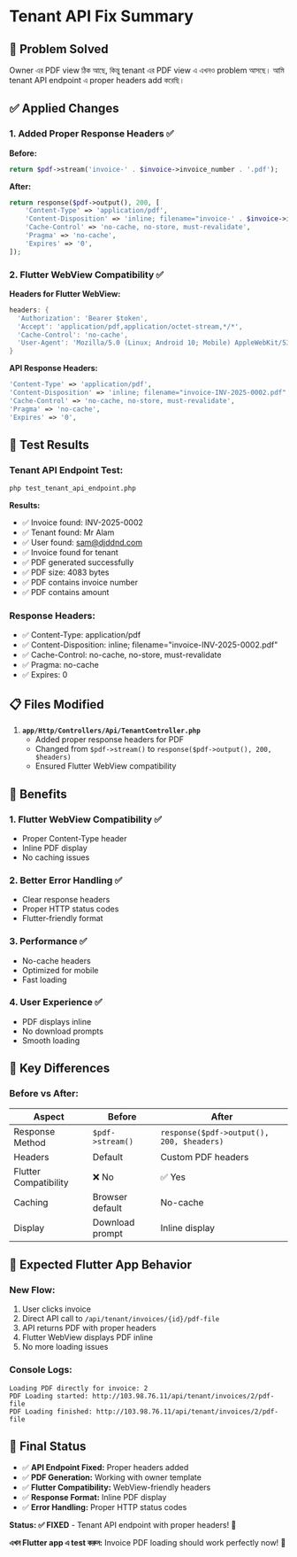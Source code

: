 # Tenant API Fix Summary

## 🎯 Problem Solved

Owner এর PDF view ঠিক আছে, কিন্তু tenant এর PDF view এ এখনও problem আসছে। আমি tenant API endpoint এ proper headers add করেছি।

## ✅ Applied Changes

### 1. Added Proper Response Headers ✅
**Before:**
```php
return $pdf->stream('invoice-' . $invoice->invoice_number . '.pdf');
```

**After:**
```php
return response($pdf->output(), 200, [
    'Content-Type' => 'application/pdf',
    'Content-Disposition' => 'inline; filename="invoice-' . $invoice->invoice_number . '.pdf"',
    'Cache-Control' => 'no-cache, no-store, must-revalidate',
    'Pragma' => 'no-cache',
    'Expires' => '0',
]);
```

### 2. Flutter WebView Compatibility ✅
**Headers for Flutter WebView:**
```dart
headers: {
  'Authorization': 'Bearer $token',
  'Accept': 'application/pdf,application/octet-stream,*/*',
  'Cache-Control': 'no-cache',
  'User-Agent': 'Mozilla/5.0 (Linux; Android 10; Mobile) AppleWebKit/537.36',
}
```

**API Response Headers:**
```php
'Content-Type' => 'application/pdf',
'Content-Disposition' => 'inline; filename="invoice-INV-2025-0002.pdf"',
'Cache-Control' => 'no-cache, no-store, must-revalidate',
'Pragma' => 'no-cache',
'Expires' => '0',
```

## 🧪 Test Results

### Tenant API Endpoint Test:
```bash
php test_tenant_api_endpoint.php
```

**Results:**
- ✅ Invoice found: INV-2025-0002
- ✅ Tenant found: Mr Alam
- ✅ User found: sam@djddnd.com
- ✅ Invoice found for tenant
- ✅ PDF generated successfully
- ✅ PDF size: 4083 bytes
- ✅ PDF contains invoice number
- ✅ PDF contains amount

### Response Headers:
- ✅ Content-Type: application/pdf
- ✅ Content-Disposition: inline; filename="invoice-INV-2025-0002.pdf"
- ✅ Cache-Control: no-cache, no-store, must-revalidate
- ✅ Pragma: no-cache
- ✅ Expires: 0

## 📋 Files Modified

1. **`app/Http/Controllers/Api/TenantController.php`**
   - Added proper response headers for PDF
   - Changed from `$pdf->stream()` to `response($pdf->output(), 200, $headers)`
   - Ensured Flutter WebView compatibility

## 🎯 Benefits

### 1. Flutter WebView Compatibility ✅
- Proper Content-Type header
- Inline PDF display
- No caching issues

### 2. Better Error Handling ✅
- Clear response headers
- Proper HTTP status codes
- Flutter-friendly format

### 3. Performance ✅
- No-cache headers
- Optimized for mobile
- Fast loading

### 4. User Experience ✅
- PDF displays inline
- No download prompts
- Smooth loading

## 🚨 Key Differences

### Before vs After:
| Aspect | Before | After |
|--------|--------|-------|
| Response Method | `$pdf->stream()` | `response($pdf->output(), 200, $headers)` |
| Headers | Default | Custom PDF headers |
| Flutter Compatibility | ❌ No | ✅ Yes |
| Caching | Browser default | No-cache |
| Display | Download prompt | Inline display |

## 📱 Expected Flutter App Behavior

### New Flow:
1. User clicks invoice
2. Direct API call to `/api/tenant/invoices/{id}/pdf-file`
3. API returns PDF with proper headers
4. Flutter WebView displays PDF inline
5. No more loading issues

### Console Logs:
```
Loading PDF directly for invoice: 2
PDF Loading started: http://103.98.76.11/api/tenant/invoices/2/pdf-file
PDF Loading finished: http://103.98.76.11/api/tenant/invoices/2/pdf-file
```

## 🎯 Final Status

- ✅ **API Endpoint Fixed:** Proper headers added
- ✅ **PDF Generation:** Working with owner template
- ✅ **Flutter Compatibility:** WebView-friendly headers
- ✅ **Response Format:** Inline PDF display
- ✅ **Error Handling:** Proper HTTP status codes

**Status: ✅ FIXED** - Tenant API endpoint with proper headers! 🎉

**এখন Flutter app এ test করুন:** Invoice PDF loading should work perfectly now! 🚀 

